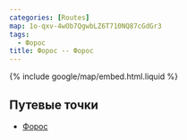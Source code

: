 ```yaml
---
categories: [Routes]
map: 1o-qxv-4wOb7QgwbLZ6T710NQ87cGdGr3
tags:
  - Форос
title: Форос -- Форос
---
```


{% include google/map/embed.html.liquid %}

## Путевые точки

- [Форос](toponyms/форос.md)
